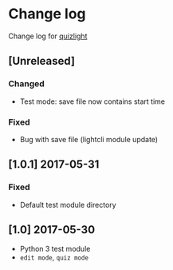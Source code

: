 # Change log
Change log for [quizlight](https://github.com/dogoncouch/quizlight)

## [Unreleased]
### Changed
- Test mode: save file now contains start time

### Fixed
- Bug with save file (lightcli module update)

## [1.0.1] 2017-05-31
### Fixed
- Default test module directory

## [1.0] 2017-05-30
- Python 3 test module
- `edit mode`, `quiz mode`
